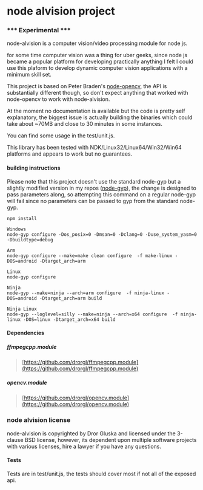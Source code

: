 # node alvision project

### *** Experimental ***

node-alvision is a computer vision/video processing module for node js.

for some time computer vision was a thing for uber geeks, since node js became a popular platform for developing practically anything I felt I could use this plaform to develop dynamic computer vision applications with a minimum skill set.

This project is based on Peter Braden's [node-opencv](https://peterbraden.github.io/node-opencv/), the API is substantially different though, so don't expect anything that worked with node-opencv to work with node-alvision.

At the moment no documentation is available but the code is pretty self explanatory, the biggest issue is actually building the binaries which could take about ~70MB and close to 30 minutes in some instances.

You can find some usage in the test/unit.js.

This library has been tested with NDK/Linux32/Linux64/Win32/Win64 platforms and appears to work but no guarantees.

#### building instructions

Please note that this project doesn't use the standard node-gyp but a slightly modified version in my repos ([node-gyp](https://github.com/drorgl/node-gyp)), the change is designed to pass parameters along, so attempting this command on a regular node-gyp will fail since no parameters can be passed to gyp from the standard node-gyp.

```
npm install

Windows
node-gyp configure -Dos_posix=0 -Dmsan=0 -Dclang=0 -Duse_system_yasm=0 -Dbuildtype=debug

Arm
node-gyp configure --make=make clean configure  -f make-linux -DOS=android -Dtarget_arch=arm

Linux
node-gyp configure

Ninja
node-gyp --make=ninja --arch=arm configure  -f ninja-linux -DOS=android -Dtarget_arch=arm build 

Ninja Linux
node-gyp --loglevel=silly --make=ninja --arch=x64 configure  -f ninja-linux -DOS=linux -Dtarget_arch=x64 build 

```

#### Dependencies

##### ffmpegcpp.module
>
>[https://github.com/drorgl/ffmpegcpp.module](https://github.com/drorgl/ffmpegcpp.module)
>

##### opencv.module
>
>[https://github.com/drorgl/opencv.module](https://github.com/drorgl/opencv.module)
>

### node alvision license
node-alvision is copyrighted by Dror Gluska and licensed under the 3-clause BSD license, however, its dependent upon multiple software projects with various licenses, hire a lawyer if you have any questions.

#### Tests
Tests are in test/unit.js, the tests should cover most if not all of the exposed api.

